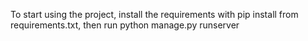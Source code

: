 To start using the project, install the requirements with pip install from requirements.txt, 
then run python manage.py runserver
